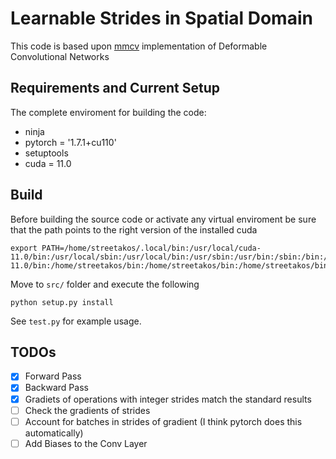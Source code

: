# Learnable Strides in Spatial Domain


This code is based upon [mmcv](https://github.com/open-mmlab/mmcv/tree/master/mmcv/ops) implementation of Deformable Convolutional Networks

## Requirements and Current Setup
The complete enviroment for building the code:
- ninja
- pytorch = '1.7.1+cu110'
- setuptools
- cuda = 11.0

## Build
Before building the source code or activate any virtual enviroment be sure that the path
points to the right version of the installed cuda
```
export PATH=/home/streetakos/.local/bin:/usr/local/cuda-11.0/bin:/usr/local/sbin:/usr/local/bin:/usr/sbin:/usr/bin:/sbin:/bin:/usr/games:/usr/local/games:/snap/bin:/usr/local/cuda-11.0/bin:/home/streetakos/bin:/home/streetakos/bin:/home/streetakos/bin
```
Move to `src/` folder and execute the following
```
python setup.py install
```

See `test.py` for example usage.


## TODOs

- [x] Forward Pass
- [x] Backward Pass
- [x] Gradiets of operations with integer strides match the standard results
- [ ] Check the gradients of strides
- [ ] Account for batches in strides of gradient (I think pytorch does this automatically)
- [ ] Add Biases to the Conv Layer

